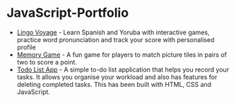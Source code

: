 # JavaScript-Portfolio

- [Lingo Voyage](https://github.com/Seyi-Toluhi/language_learning_app) - Learn Spanish and Yoruba with interactive games, practice word pronunciation and track your score with personalised profile
- [Memory Game](https://github.com/Seyi-Toluhi/Memory-Game) - A fun game for players to match picture tiles in pairs of two to score a point.
- [Todo List App](https://github.com/Seyi-Toluhi/To-Do-List-App) - A simple to-do list application that helps you record your tasks. It allows you organise your workload and also has features for deleting completed tasks. This has been built with HTML, CSS and JavaScript.
